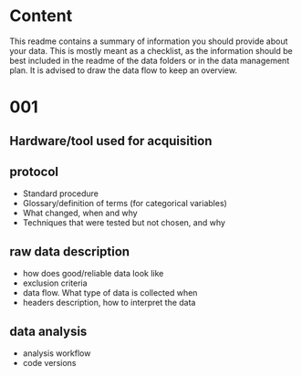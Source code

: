 # Content

This readme contains a summary of information you should provide about your data. This is mostly meant as a checklist, as the information should be best included in the readme of the data folders or in the data management plan. It is advised to draw the data flow to keep an overview.

# 001

## Hardware/tool used for acquisition

## protocol

- Standard procedure
- Glossary/definition of terms (for categorical variables)
- What changed, when and why
- Techniques that were tested but not chosen, and why

## raw data description

- how does good/reliable data look like
- exclusion criteria
- data flow. What type of data is collected when
- headers description, how to interpret the data

## data analysis

- analysis workflow
- code versions
